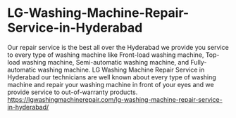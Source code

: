 # LG-Washing-Machine-Repair-Service-in-Hyderabad
Our repair service is the best all over the Hyderabad we provide you service to every type of washing machine like Front-load washing machine, Top-load washing machine, Semi-automatic washing machine, and Fully-automatic washing machine. LG Washing Machine Repair Service in Hyderabad our technicians are well known about every type of washing machine and repair your washing machine in front of your eyes and we provide service to out-of-warranty products. https://lgwashingmachinerepair.com/lg-washing-machine-repair-service-in-hyderabad/
